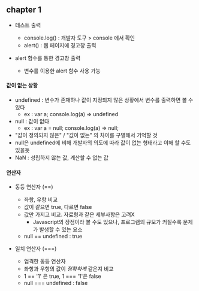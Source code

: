 ## chapter 1

- 테스트 출력
    - console.log() : 개발자 도구 > console 에서 확인
    - alert() : 웹 페이지에 경고창 출력

- alert 함수를 통한 경고창 출력
    - 변수를 이용한 alert 함수 사용 가능

#### 값이 없는 상황
- undefined : 변수가 존재하나 값이 지정되지 않은 상황에서 변수를 출력하면 볼 수 있다
    - ex : var a; console.log(a) => undefined
- null : 값이 없다
    - ex : var a = null; console.log(a) => null;
- "값이 정의되지 않은" / "값이 없는" 의 차이를 구별해서 기억할 것
- null은 undefined에 비해 개발자의 의도에 따라 값이 없는 형태라고 이해 할 수도 있을듯
- NaN : 성립하지 않는 값, 계산할 수 없는 값

#### 연산자 
- 동등 연산자 (==)
    - 좌항, 우항 비교
    - 값이 같으면 true, 다르면 false
    - 값만 가지고 비교. 자료형과 같은 세부사항은 고려X
        - Javascript의 장점이라 볼 수도 있으나, 프로그램의 규모가 커질수록 문제가 발생할 수 있는 요소
    - null == undefined : true
    

- 일치 연산자 (===)
    - 엄격한 동등 연산자
    - 좌항과 우항의 값이 _정확하게_ 같은지 비교
    - 1 == '1' 은 true, 1 === '1'은 false
    - null === undefined : false
